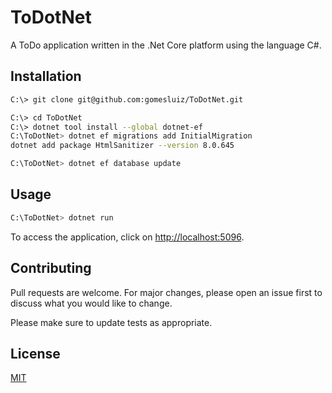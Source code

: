 # ToDotNet

A ToDo application written in the .Net Core platform using the language C#.

## Installation

```bash
C:\> git clone git@github.com:gomesluiz/ToDotNet.git
```

```bash
C:\> cd ToDotNet
C:\> dotnet tool install --global dotnet-ef
C:\ToDotNet> dotnet ef migrations add InitialMigration
dotnet add package HtmlSanitizer --version 8.0.645
```

```bash
C:\ToDotNet> dotnet ef database update
```

## Usage

```bash
C:\ToDotNet> dotnet run
```

To access the application, click on [http://localhost:5096](http://localhost:5096).


## Contributing

Pull requests are welcome. For major changes, please open an issue first
to discuss what you would like to change.

Please make sure to update tests as appropriate.

## License

[MIT](https://choosealicense.com/licenses/mit/)